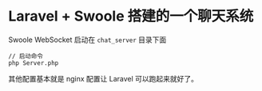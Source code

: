 # Laravel + Swoole 搭建的一个聊天系统

Swoole WebSocket 启动在 `chat_server` 目录下面

```
// 启动命令
php Server.php
```

其他配置基本就是 nginx 配置让 Laravel 可以跑起来就好了。
